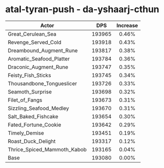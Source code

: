 # atal-tyran-push - da-yshaarj-cthun
| Actor | DPS | Increase |
|---|:---:|:---:|
|Great_Cerulean_Sea|193965|0.46%|
|Revenge_Served_Cold|193918|0.43%|
|Dreambound_Augment_Rune|193817|0.38%|
|Aromatic_Seafood_Platter|193784|0.36%|
|Draconic_Augment_Rune|193747|0.35%|
|Feisty_Fish_Sticks|193745|0.34%|
|Thousandbone_Tongueslicer|193726|0.33%|
|Seamoth_Surprise|193698|0.32%|
|Filet_of_Fangs|193673|0.31%|
|Sizzling_Seafood_Medley|193670|0.31%|
|Salt_Baked_Fishcake|193654|0.30%|
|Fated_Fortune_Cookie|193642|0.29%|
|Timely_Demise|193451|0.19%|
|Roast_Duck_Delight|193317|0.12%|
|Thrice_Spiced_Mammoth_Kabob|193165|0.04%|
|Base|193080|0.00%|
